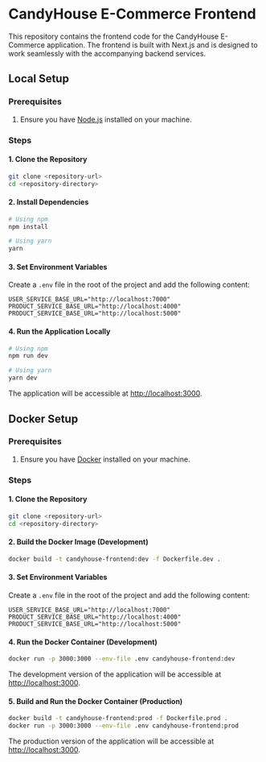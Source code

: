 # CandyHouse E-Commerce Frontend

This repository contains the frontend code for the CandyHouse E-Commerce application. The frontend is built with Next.js and is designed to work seamlessly with the accompanying backend services.

## Local Setup

### Prerequisites

1. Ensure you have [Node.js](https://nodejs.org/) installed on your machine.

### Steps

#### 1. Clone the Repository

```bash
git clone <repository-url>
cd <repository-directory>
```

#### 2. Install Dependencies

```bash
# Using npm
npm install

# Using yarn
yarn
```

#### 3. Set Environment Variables

Create a `.env` file in the root of the project and add the following content:

```env
USER_SERVICE_BASE_URL="http://localhost:7000"
PRODUCT_SERVICE_BASE_URL="http://localhost:4000"
PRODUCT_SERVICE_BASE_URL="http://localhost:5000"
```

#### 4. Run the Application Locally

```bash
# Using npm
npm run dev

# Using yarn
yarn dev
```

The application will be accessible at [http://localhost:3000](http://localhost:3000).

## Docker Setup

### Prerequisites

1. Ensure you have [Docker](https://www.docker.com/) installed on your machine.

### Steps

#### 1. Clone the Repository

```bash
git clone <repository-url>
cd <repository-directory>
```

#### 2. Build the Docker Image (Development)

```bash
docker build -t candyhouse-frontend:dev -f Dockerfile.dev .
```

#### 3. Set Environment Variables

Create a `.env` file in the root of the project and add the following content:

```env
USER_SERVICE_BASE_URL="http://localhost:7000"
PRODUCT_SERVICE_BASE_URL="http://localhost:4000"
PRODUCT_SERVICE_BASE_URL="http://localhost:5000"
```

#### 4. Run the Docker Container (Development)

```bash
docker run -p 3000:3000 --env-file .env candyhouse-frontend:dev
```

The development version of the application will be accessible at [http://localhost:3000](http://localhost:3000).

#### 5. Build and Run the Docker Container (Production)

```bash
docker build -t candyhouse-frontend:prod -f Dockerfile.prod .
docker run -p 3000:3000 --env-file .env candyhouse-frontend:prod
```

The production version of the application will be accessible at [http://localhost:3000](http://localhost:3000).

